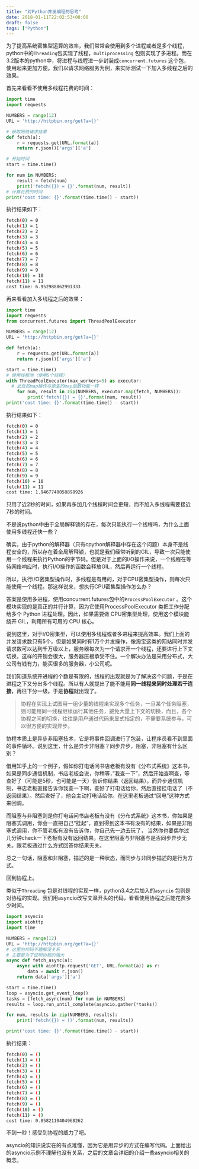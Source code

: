 ```yaml
---
title: "对Python并发编程的思考"
date: 2018-01-11T22:02:53+08:00
draft: false
tags: ["Python"]
---
```


为了提高系统密集型运算的效率，我们常常会使用到多个进程或者是多个线程，python中的`Threading`包实现了线程，`multiprocessing` 包则实现了多进程。而在3.2版本的python中，将进程与线程进一步封装成`concurrent.futures` 这个包，使用起来更加方便。我们以请求网络服务为例，来实际测试一下加入多线程之后的效果。

首先来看看不使用多线程花费的时间：

```python
import time
import requests

NUMBERS = range(12)
URL = 'http://httpbin.org/get?a={}'

# 获取网络请求结果
def fetch(a):
    r = requests.get(URL.format(a))
    return r.json()['args']['a']

# 开始时间
start = time.time()

for num in NUMBERS:
    result = fetch(num)
    print('fetch({}) = {}'.format(num, result))
# 计算花费的时间
print('cost time: {}'.format(time.time() - start))

```

执行结果如下：

```bash
fetch(0) = 0
fetch(1) = 1
fetch(2) = 2
fetch(3) = 3
fetch(4) = 4
fetch(5) = 5
fetch(6) = 6
fetch(7) = 7
fetch(8) = 8
fetch(9) = 9
fetch(10) = 10
fetch(11) = 11
cost time: 6.952988862991333
```

再来看看加入多线程之后的效果：

```python
import time
import requests
from concurrent.futures import ThreadPoolExecutor

NUMBERS = range(12)
URL = 'http://httpbin.org/get?a={}'

def fetch(a):
    r = requests.get(URL.format(a))
    return r.json()['args']['a']

start = time.time()
# 使用线程池（使用5个线程）
with ThreadPoolExecutor(max_workers=5) as executor:
  # 此处的map操作与原生的map函数功能一样
    for num, result in zip(NUMBERS, executor.map(fetch, NUMBERS)):
        print('fetch({}) = {}'.format(num, result))
print('cost time: {}'.format(time.time() - start))
```

执行结果如下：

```bash
fetch(0) = 0
fetch(1) = 1
fetch(2) = 2
fetch(3) = 3
fetch(4) = 4
fetch(5) = 5
fetch(6) = 6
fetch(7) = 7
fetch(8) = 8
fetch(9) = 9
fetch(10) = 10
fetch(11) = 11
cost time: 1.9467740058898926
```

只用了近2秒的时间，如果再多加几个线程时间会更短，而不加入多线程需要接近7秒的时间。

不是说python中由于全局解释锁的存在，每次只能执行一个线程吗，为什么上面使用多线程还快一些？

确实，由于python的解释器（只有cpython解释器中存在这个问题）本身不是线程安全的，所以存在着全局解释锁，也就是我们经常听到的GIL，导致一次只能使用一个线程来执行Python的字节码。但是对于上面的I/O操作来说，一个线程在等待网络响应时，执行I/O操作的函数会释放GIL，然后再运行一个线程。

所以，执行I/O密集型操作时，多线程是有用的，对于CPU密集型操作，则每次只能使用一个线程。那这样说来，想执行CPU密集型操作怎么办？

答案是使用多进程，使用concurrent.futures包中的`ProcessPoolExecutor` 。这个模块实现的是真正的并行计算，因为它使用ProcessPoolExecutor 类把工作分配给多个 Python 进程处理。因此，如果需要做 CPU密集型处理，使用这个模块能绕开 GIL，利用所有可用的 CPU 核心。

说到这里，对于I/O密集型，可以使用多线程或者多进程来提高效率。我们上面的并发请求数只有5个，但是如果同时有1万个并发操作，像淘宝这类的网站同时并发请求数可以达到千万级以上，服务器每次为一个请求开一个线程，还要进行上下文切换，这样的开销会很大，服务器压根承受不住。一个解决办法是采用分布式，大公司有钱有力，能买很多的服务器，小公司呢。

我们知道系统开进程的个数是有限的，线程的出现就是为了解决这个问题，于是在进程之下又分出多个线程。所以有人就提出了能不能用**同一线程来同时处理若干连接**，再往下分一级。于是**协程**就出现了。

> 协程在实现上试图用一组少量的线程来实现多个任务，一旦某个任务阻塞，则可能用同一线程继续运行其他任务，避免大量上下文的切换，而且，各个协程之间的切换，往往是用户通过代码来显式指定的，不需要系统参与，可以很方便的实现异步。

协程本质上是异步非阻塞技术，它是将事件回调进行了包装，让程序员看不到里面的事件循环。说到这里，什么是异步非阻塞？同步异步，阻塞，非阻塞有什么区别？

借用知乎上的一个例子，假如你打电话问书店老板有没有《分布式系统》这本书，如果是同步通信机制，书店老板会说，你稍等，”我查一下”，然后开始查啊查，等查好了（可能是5秒，也可能是一天）告诉你结果（返回结果）。而异步通信机制，书店老板直接告诉你我查一下啊，查好了打电话给你，然后直接挂电话了（不返回结果）。然后查好了，他会主动打电话给你。在这里老板通过“回电”这种方式来回调。

而阻塞与非阻塞则是你打电话问书店老板有没有《分布式系统》这本书，你如果是阻塞式调用，你会一直把自己“挂起”，直到得到这本书有没有的结果，如果是非阻塞式调用，你不管老板有没有告诉你，你自己先一边去玩了， 当然你也要偶尔过几分钟check一下老板有没有返回结果。在这里阻塞与非阻塞与是否同步异步无关。跟老板通过什么方式回答你结果无关。

总之一句话，阻塞和非阻塞，描述的是一种状态，而同步与非同步描述的是行为方式。

回到协程上。

类似于`Threading` 包是对线程的实现一样，python3.4之后加入的`asyncio` 包则是对协程的实现。我们用asyncio改写文章开头的代码，看看使用协程之后能花费多少时间。

```python
import asyncio
import aiohttp
import time

NUMBERS = range(12)
URL = 'http://httpbin.org/get?a={}'
# 这里的代码不理解没关系
# 主要是为了证明协程的强大
async def fetch_async(a):
    async with aiohttp.request('GET', URL.format(a)) as r:
        data = await r.json()
    return data['args']['a']

start = time.time()
loop = asyncio.get_event_loop()
tasks = [fetch_async(num) for num in NUMBERS]
results = loop.run_until_complete(asyncio.gather(*tasks))

for num, results in zip(NUMBERS, results):
    print('fetch({}) = ()'.format(num, results))

print('cost time: {}'.format(time.time() - start))
```

执行结果：

```bash
fetch(0) = ()
fetch(1) = ()
fetch(2) = ()
fetch(3) = ()
fetch(4) = ()
fetch(5) = ()
fetch(6) = ()
fetch(7) = ()
fetch(8) = ()
fetch(9) = ()
fetch(10) = ()
fetch(11) = ()
cost time: 0.8582110404968262
```

不到一秒！感受到协程的威力了吧。

asyncio的知识说实在的有点难懂，因为它是用异步的方式在编写代码。上面给出的asyncio示例不理解也没有关系，之后的文章会详细的介绍一些asyncio相关的概念。
